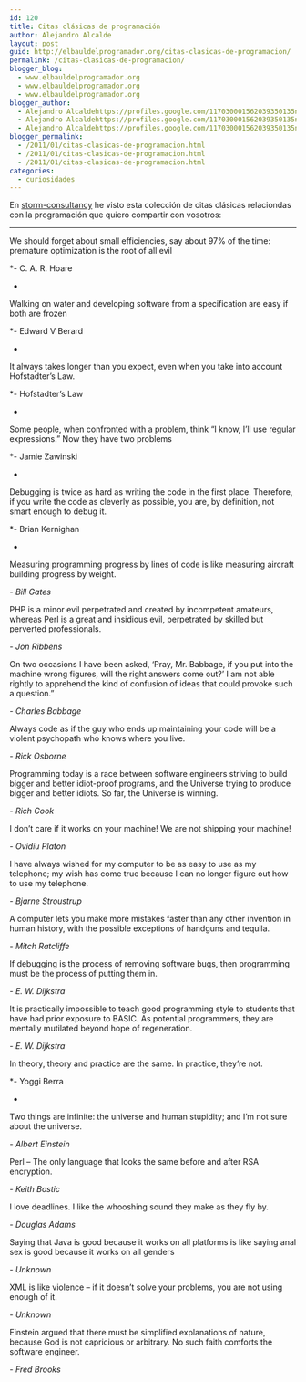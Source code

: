 ```yaml
---
id: 120
title: Citas clásicas de programación
author: Alejandro Alcalde
layout: post
guid: http://elbauldelprogramador.org/citas-clasicas-de-programacion/
permalink: /citas-clasicas-de-programacion/
blogger_blog:
  - www.elbauldelprogramador.org
  - www.elbauldelprogramador.org
  - www.elbauldelprogramador.org
blogger_author:
  - Alejandro Alcaldehttps://profiles.google.com/117030001562039350135noreply@blogger.com
  - Alejandro Alcaldehttps://profiles.google.com/117030001562039350135noreply@blogger.com
  - Alejandro Alcaldehttps://profiles.google.com/117030001562039350135noreply@blogger.com
blogger_permalink:
  - /2011/01/citas-clasicas-de-programacion.html
  - /2011/01/citas-clasicas-de-programacion.html
  - /2011/01/citas-clasicas-de-programacion.html
categories:
  - curiosidades
---
```

En <a target="_blank" href="http://www.storm-consultancy.com/">storm-consultancy</a> he visto esta colección de citas clásicas relaciondas con la programación que quiero compartir con vosotros:

* * *

We should forget about small efficiencies, say about 97% of the time: premature optimization is the root of all evil  
  
*- C. A. R. Hoare  
  
*

Walking on water and developing software from a specification are easy if both are frozen  
  
*- Edward V Berard  
  
*

It always takes longer than you expect, even when you take into account Hofstadter&#8217;s Law.  
  
*- Hofstadter&#8217;s Law  
  
*

Some people, when confronted with a problem, think &#8220;I know, I’ll use regular expressions.&#8221; Now they have two problems  
  
*- Jamie Zawinski  
  
<!--more-->

  
*

Debugging is twice as hard as writing the code in the first place. Therefore, if you write the code as cleverly as possible, you are, by definition, not smart enough to debug it.  
  
*- Brian Kernighan  
  
*

Measuring programming progress by lines of code is like measuring aircraft building progress by weight.  
  
*- Bill Gates*

PHP is a minor evil perpetrated and created by incompetent amateurs, whereas Perl is a great and insidious evil, perpetrated by skilled but perverted professionals.  
  
*- Jon Ribbens*

On two occasions I have been asked, &#8216;Pray, Mr. Babbage, if you put into the machine wrong figures, will the right answers come out?&#8217; I am not able rightly to apprehend the kind of confusion of ideas that could provoke such a question.&#8221;  
  
*- Charles Babbage*

Always code as if the guy who ends up maintaining your code will be a violent psychopath who knows where you live.  
  
*- Rick Osborne*

Programming today is a race between software engineers striving to build bigger and better idiot-proof programs, and the Universe trying to produce bigger and better idiots. So far, the Universe is winning.  
  
*- Rich Cook*

I don&#8217;t care if it works on your machine! We are not shipping your machine!  
  
*- Ovidiu Platon*

I have always wished for my computer to be as easy to use as my telephone; my wish has come true because I can no longer figure out how to use my telephone.  
  
*- Bjarne Stroustrup*

A computer lets you make more mistakes faster than any other invention in human history, with the possible exceptions of handguns and tequila.  
  
*- Mitch Ratcliffe*

If debugging is the process of removing software bugs, then programming must be the process of putting them in.  
  
*- E. W. Dijkstra*

It is practically impossible to teach good programming style to students that have had prior exposure to BASIC. As potential programmers, they are mentally mutilated beyond hope of regeneration.  
  
*- E. W. Dijkstra*

In theory, theory and practice are the same. In practice, they&#8217;re not.  
  
*- Yoggi Berra  
  
*

Two things are infinite: the universe and human stupidity; and I&#8217;m not sure about the universe.  
  
*- Albert Einstein*

Perl &#8211; The only language that looks the same before and after RSA encryption.  
  
*- Keith Bostic*

I love deadlines. I like the whooshing sound they make as they fly by.  
  
*- Douglas Adams*

Saying that Java is good because it works on all platforms is like saying anal sex is good because it works on all genders  
  
*- Unknown*

XML is like violence &#8211; if it doesn&#8217;t solve your problems, you are not using enough of it.  
  
*- Unknown*

Einstein argued that there must be simplified explanations of nature, because God is not capricious or arbitrary. No such faith comforts the software engineer.  
  
*- Fred Brooks*

